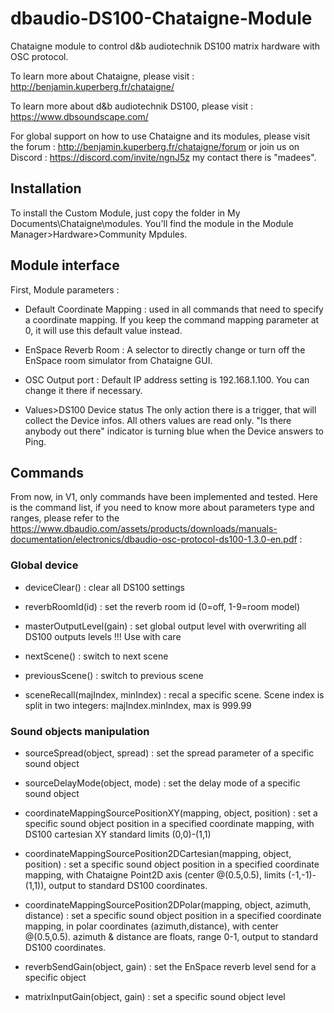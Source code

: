 # dbaudio-DS100-Chataigne-Module
Chataigne module to control d&amp;b audiotechnik DS100 matrix hardware with OSC protocol.  

To learn more about Chataigne, please visit : http://benjamin.kuperberg.fr/chataigne/  

To learn more about d&amp;b audiotechnik DS100, please visit : https://www.dbsoundscape.com/  

For global support on how to use Chataigne and its modules, please visit the forum : 
http://benjamin.kuperberg.fr/chataigne/forum 
or join us on Discord : 
https://discord.com/invite/ngnJ5z my contact there is "madees".

## Installation
To install the Custom Module, just copy the folder in My Documents\Chataigne\modules.
You'll find the module in the Module Manager>Hardware>Community Mpdules.

## Module interface
First, Module parameters :
- Default Coordinate Mapping : used in all commands that need to specify a coordinate mapping.
If you keep the command mapping parameter at 0, it will use this default value instead.

- EnSpace Reverb Room :
A selector to directly change or turn off the EnSpace room simulator from Chataigne GUI.

- OSC Output port :
Default IP address setting is 192.168.1.100. You can change it there if necessary.

- Values>DS100 Device status
The only action there is a trigger, that will collect the Device infos.
All others values are read only.
"Is there anybody out there" indicator is turning blue when the Device answers to Ping.

## Commands
From now, in V1, only commands have been implemented and tested.
Here is the command list, if you need to know more about parameters type and ranges, please refer to the https://www.dbaudio.com/assets/products/downloads/manuals-documentation/electronics/dbaudio-osc-protocol-ds100-1.3.0-en.pdf :

### Global device
- deviceClear() : clear all DS100 settings

- reverbRoomId(id) : set the reverb room id (0=off, 1-9=room model)

- masterOutputLevel(gain) : set global output level with overwriting all DS100 outputs levels !!! Use with care

- nextScene() : switch to next scene

- previousScene() : switch to previous scene

- sceneRecall(majIndex, minIndex) : recal a specific scene. Scene index is split in two integers: majIndex.minIndex, max is 999.99

### Sound objects manipulation
- sourceSpread(object, spread) : set the spread parameter of a specific sound object

- sourceDelayMode(object, mode) : set the delay mode of a specific sound object

- coordinateMappingSourcePositionXY(mapping, object, position) : set a specific sound object position in a specified coordinate mapping, with DS100 cartesian XY standard limits (0,0)-(1,1)

- coordinateMappingSourcePosition2DCartesian(mapping, object, position) : set a specific sound object position in a specified coordinate mapping, with Chataigne Point2D axis (center @(0.5,0.5), limits (-1,-1)-(1,1)), output to standard DS100 coordinates.

- coordinateMappingSourcePosition2DPolar(mapping, object, azimuth, distance) : set a specific sound object position in a specified coordinate mapping, in polar coordinates (azimuth,distance), with center @(0.5,0.5). azimuth & distance are floats, range 0-1, output to standard DS100 coordinates.

- reverbSendGain(object, gain) : set the EnSpace reverb level send for a specific object

- matrixInputGain(object, gain) : set a specific sound object level
